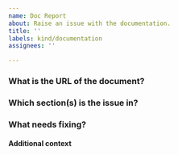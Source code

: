 ```yaml
---
name: Doc Report
about: Raise an issue with the documentation.
title: ''
labels: kind/documentation
assignees: ''

---
```


<!-- Please submit only documentation-related issues with this form, or follow the
Contribute to Operator SDK guidelines (https://sdk.operatorframework.io/docs/contribution-guidelines/reporting-issues/) to submit a PR. Use this template while reporting a bug and provide as much info as possible. Not doing so may result in your bug not being addressed in a timely manner. Thanks!
-->

### What is the URL of the document?

<!-- The URL to help identify the document. -->

### Which section(s) is the issue in?

<!-- The sections(s) within the document that have issue in. -->

### What needs fixing?

<!-- A clear and concise description of what the issue is. -->

#### Additional context

<!-- Add any other context about the problem here. -->
